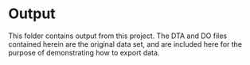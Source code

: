 # Output

This folder contains output from this project. The DTA and DO files contained herein are the original data set, and are included here for the purpose of demonstrating how to export data.
